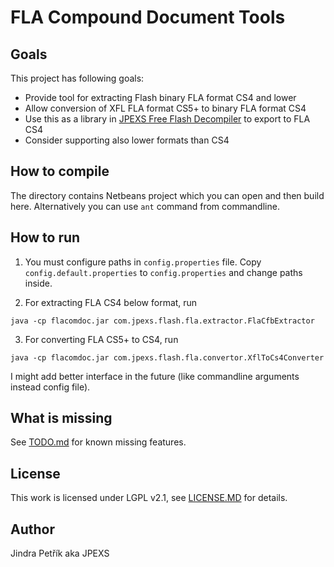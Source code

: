 # FLA Compound Document Tools

## Goals
This project has following goals:
 * Provide tool for extracting Flash binary FLA format CS4 and lower
 * Allow conversion of XFL FLA format CS5+ to binary FLA format CS4
 * Use this as a library in [JPEXS Free Flash Decompiler](https://github.com/jindrapetrik/jpexs-decompiler) to export to FLA CS4
 * Consider supporting also lower formats than CS4
 
## How to compile
The directory contains Netbeans project which you can open and then build here.
Alternatively you can use `ant` command from commandline.

## How to run

1) You must configure paths in `config.properties` file.
Copy `config.default.properties` to `config.properties` and change paths inside.

2) For extracting FLA CS4 below format, run
```
java -cp flacomdoc.jar com.jpexs.flash.fla.extractor.FlaCfbExtractor
```

3) For converting FLA CS5+ to CS4, run
```
java -cp flacomdoc.jar com.jpexs.flash.fla.convertor.XflToCs4Converter
```

I might add better interface in the future (like commandline arguments instead config file).

## What is missing
See [TODO.md](TODO.md) for known missing features.

## License
This work is licensed under LGPL v2.1, see [LICENSE.MD](LICENSE.MD) for details.

## Author
Jindra Petřík aka JPEXS